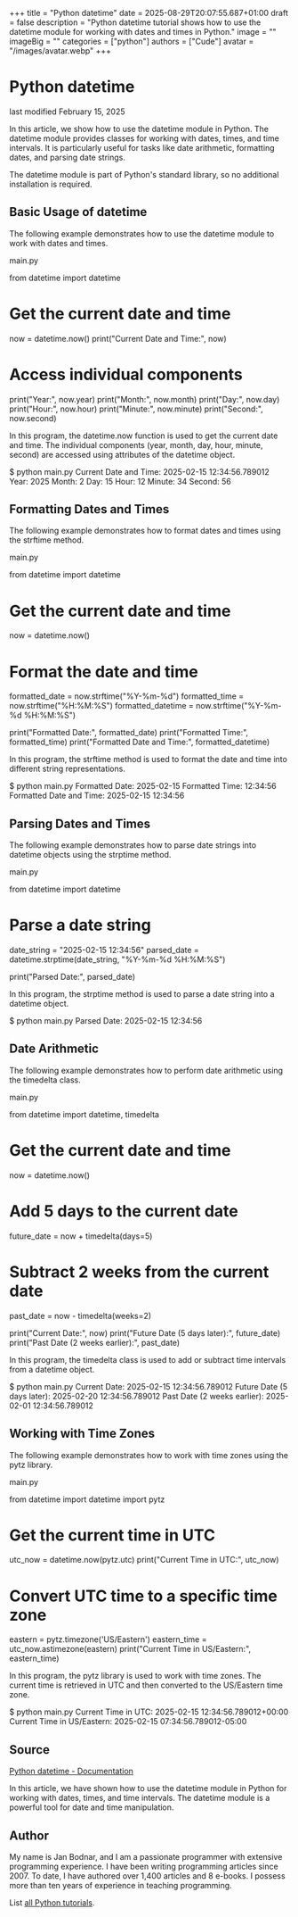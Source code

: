 +++
title = "Python datetime"
date = 2025-08-29T20:07:55.687+01:00
draft = false
description = "Python datetime tutorial shows how to use the datetime module for working with dates and times in Python."
image = ""
imageBig = ""
categories = ["python"]
authors = ["Cude"]
avatar = "/images/avatar.webp"
+++

# Python datetime

last modified February 15, 2025

In this article, we show how to use the datetime module in Python.
The datetime module provides classes for working with dates, times,
and time intervals. It is particularly useful for tasks like date arithmetic,
formatting dates, and parsing date strings.

The datetime module is part of Python's standard library, so no
additional installation is required.

## Basic Usage of datetime

The following example demonstrates how to use the datetime module
to work with dates and times.

main.py
    

from datetime import datetime

# Get the current date and time
now = datetime.now()
print("Current Date and Time:", now)

# Access individual components
print("Year:", now.year)
print("Month:", now.month)
print("Day:", now.day)
print("Hour:", now.hour)
print("Minute:", now.minute)
print("Second:", now.second)

In this program, the datetime.now function is used to get the
current date and time. The individual components (year, month, day, hour,
minute, second) are accessed using attributes of the datetime
object.

$ python main.py
Current Date and Time: 2025-02-15 12:34:56.789012
Year: 2025
Month: 2
Day: 15
Hour: 12
Minute: 34
Second: 56

## Formatting Dates and Times

The following example demonstrates how to format dates and times using the
strftime method.

main.py
    

from datetime import datetime

# Get the current date and time
now = datetime.now()

# Format the date and time
formatted_date = now.strftime("%Y-%m-%d")
formatted_time = now.strftime("%H:%M:%S")
formatted_datetime = now.strftime("%Y-%m-%d %H:%M:%S")

print("Formatted Date:", formatted_date)
print("Formatted Time:", formatted_time)
print("Formatted Date and Time:", formatted_datetime)

In this program, the strftime method is used to format the date and
time into different string representations.

$ python main.py
Formatted Date: 2025-02-15
Formatted Time: 12:34:56
Formatted Date and Time: 2025-02-15 12:34:56

## Parsing Dates and Times

The following example demonstrates how to parse date strings into
datetime objects using the strptime method.

main.py
    

from datetime import datetime

# Parse a date string
date_string = "2025-02-15 12:34:56"
parsed_date = datetime.strptime(date_string, "%Y-%m-%d %H:%M:%S")

print("Parsed Date:", parsed_date)

In this program, the strptime method is used to parse a date string
into a datetime object.

$ python main.py
Parsed Date: 2025-02-15 12:34:56

## Date Arithmetic

The following example demonstrates how to perform date arithmetic using the
timedelta class.

main.py
    

from datetime import datetime, timedelta

# Get the current date and time
now = datetime.now()

# Add 5 days to the current date
future_date = now + timedelta(days=5)

# Subtract 2 weeks from the current date
past_date = now - timedelta(weeks=2)

print("Current Date:", now)
print("Future Date (5 days later):", future_date)
print("Past Date (2 weeks earlier):", past_date)

In this program, the timedelta class is used to add or subtract
time intervals from a datetime object.

$ python main.py
Current Date: 2025-02-15 12:34:56.789012
Future Date (5 days later): 2025-02-20 12:34:56.789012
Past Date (2 weeks earlier): 2025-02-01 12:34:56.789012

## Working with Time Zones

The following example demonstrates how to work with time zones using the
pytz library.

main.py
    

from datetime import datetime
import pytz

# Get the current time in UTC
utc_now = datetime.now(pytz.utc)
print("Current Time in UTC:", utc_now)

# Convert UTC time to a specific time zone
eastern = pytz.timezone('US/Eastern')
eastern_time = utc_now.astimezone(eastern)
print("Current Time in US/Eastern:", eastern_time)

In this program, the pytz library is used to work with time zones.
The current time is retrieved in UTC and then converted to the US/Eastern time
zone.

$ python main.py
Current Time in UTC: 2025-02-15 12:34:56.789012+00:00
Current Time in US/Eastern: 2025-02-15 07:34:56.789012-05:00

## Source

[Python datetime - Documentation](https://docs.python.org/3/library/datetime.html)

In this article, we have shown how to use the datetime module in Python for working with dates, times, and time intervals. The datetime module is a powerful tool for date and time manipulation.

## Author

My name is Jan Bodnar, and I am a passionate programmer with extensive
programming experience. I have been writing programming articles since 2007.
To date, I have authored over 1,400 articles and 8 e-books. I possess more
than ten years of experience in teaching programming.

List [all Python tutorials](/python/).